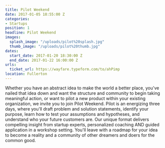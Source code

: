```yaml
---
title: Pilot Weekend
date: 2017-01-05 18:55:00 Z
categories:
- Startups
position: 1
headline: Pilot Weekend
images:
  splash_image: "/uploads/pilot%20splash.jpg"
  thumb_image: "/uploads/pilot%20thumb.jpg"
dates:
  start_date: 2017-01-20 18:30:00 Z
  end_date: 2017-01-22 16:00:00 Z
urls:
  ticket_url: https://wayfare.typeform.com/to/ahPimp
location: Fullerton
---
```


Whether you have an abstract idea to make the world a better place, you've nailed that idea down and want the structure and community to begin taking meaningful action, or want to pilot a new product within your existing organization, we invite you to join Pilot Weekend. Pilot is an energizing three days, where you'll draft problem and solution statements, identify your purpose, learn how to test your assumptions and hypotheses, and understand who your future customers are. Our unique format delivers compelling insight from startup experts, personalized coaching AND guided application in a workshop setting. You'll leave with a roadmap for your idea to become a reality and a community of other dreamers and doers for the common good.